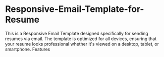 # Responsive-Email-Template-for-Resume
This is a Responsive Email Template designed specifically for sending resumes via email. The template is optimized for all devices, ensuring that your resume looks professional whether it's viewed on a desktop, tablet, or smartphone.  Features
